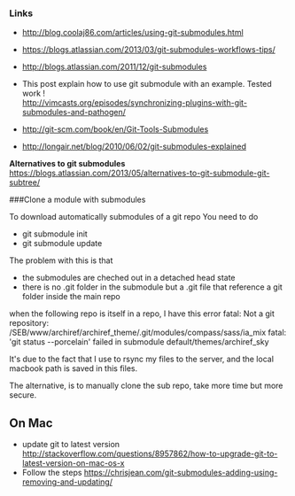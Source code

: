 ### Links

* http://blog.coolaj86.com/articles/using-git-submodules.html   
* https://blogs.atlassian.com/2013/03/git-submodules-workflows-tips/   
* http://blogs.atlassian.com/2011/12/git-submodules

* This post explain how to use git submodule with an example. Tested work !   
http://vimcasts.org/episodes/synchronizing-plugins-with-git-submodules-and-pathogen/
* http://git-scm.com/book/en/Git-Tools-Submodules
* http://longair.net/blog/2010/06/02/git-submodules-explained   

**Alternatives to git submodules**    
https://blogs.atlassian.com/2013/05/alternatives-to-git-submodule-git-subtree/

###Clone a module with submodules

To download automatically submodules of a git repo 
You need to do 
* git submodule init 
* git submodule update 

The problem with this is that 
* the submodules are cheched out in a detached head state 
* there is no .git folder in the submodule but a .git file that reference a git folder inside the main repo 

when the following repo is itself in a repo, I have this error 
fatal: Not a git repository: /SEB/www/archiref/archiref_theme/.git/modules/compass/sass/ia_mix
fatal: 'git status --porcelain' failed in submodule default/themes/archiref_sky

It's due to the fact that I use to rsync my files to the server, and the local macbook path is saved in this files. 

The alternative, is to manually clone the sub repo, take more time but more secure. 


## On Mac

* update git to latest version 
http://stackoverflow.com/questions/8957862/how-to-upgrade-git-to-latest-version-on-mac-os-x
* Follow the steps
https://chrisjean.com/git-submodules-adding-using-removing-and-updating/
